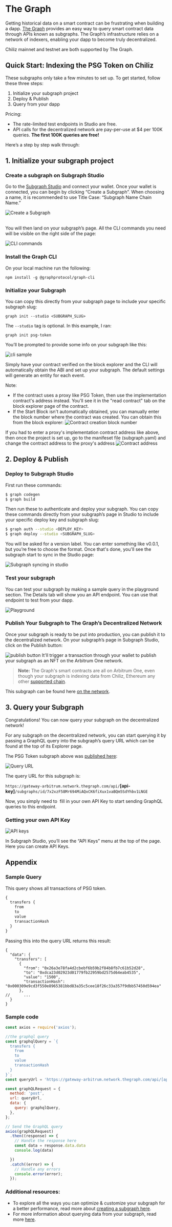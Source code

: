 # The Graph 

Getting historical data on a smart contract can be frustrating when building a dapp. [The Graph](https://thegraph.com/) provides an easy way to query smart contract data through APIs known as subgraphs. The Graph’s infrastructure relies on a network of indexers, enabling your dapp to become truly decentralized.

Chiliz mainnet and testnet are both supported by The Graph.

## Quick Start: Indexing the PSG Token on Chiliz

These subgraphs only take a few minutes to set up. To get started, follow these three steps:

1. Initialize your subgraph project
2. Deploy & Publish
3. Query from your dapp

Pricing: 
 - The rate-limited test endpoints in Studio are free. 
 - API calls for the decentralized network are pay-per-use at $4 per 100K queries. **The first 100K queries are free!**


Here’s a step by step walk through:

## 1. Initialize your subgraph project

### Create a subgraph on Subgraph Studio⁠

Go to the [Subgraph Studio](https://thegraph.com/studio/) and connect your wallet. Once your wallet is connected, you can begin by clicking “Create a Subgraph”. When choosing a name, it is recommended to use Title Case: “Subgraph Name Chain Name.”

![Create a Subgraph](https://lh7-us.googleusercontent.com/docsz/AD_4nXf8OTdwMxlKQGKzIF_kYR7NPKeh9TmWnZBYxb7ft_YbdOdx_VVtbp6PslN7N1KGUzNpIDCmaXppdrllM1cw_J4L8Na03BXOWzJTK1POCve0nkRjQYgWJ60QHAdtQ4Niy83SMM8m0F0f-N-AJj4PDqDPlA5M?key=fnI6SyFgXU9SZRNX5C5vPQ)

<br>
You will then land on your subgraph’s page. 
All the CLI commands you need will be visible on the right side of the page:

![CLI commands](https://raw.githubusercontent.com/alinobrasil/the_graph_getting_started/refs/heads/chiliz/img/studio-cli-commands.webp)


### Install the Graph CLI⁠

On your local machine run the following:
```
npm install -g @graphprotocol/graph-cli
```

### Initialize your Subgraph⁠

You can copy this directly from your subgraph page to include your specific subgraph slug:
```
graph init --studio <SUBGRAPH_SLUG>
```

The `--studio` tag is optional. In this example, I ran: 
```
graph init psg-token
```

You’ll be prompted to provide some info on your subgraph like this:

![cli sample](https://github.com/alinobrasil/the_graph_getting_started/raw/refs/heads/chiliz/img/cli-sample-output.webp)


Simply have your contract verified on the block explorer and the CLI will automatically obtain the ABI and set up your subgraph. The default settings will generate an entity for each event. 

Note:
- If the contract uses a proxy like PSG Token, then use the implementation contract's address instead. You'll see it in the "read contract" tab on the block explorer page of the contract.
- If the Start Block isn't automatically obtained, you can manually enter the block number where the contract was created. You can obtain this from the block explorer:
![Contract creation block number](https://github.com/alinobrasil/the_graph_getting_started/raw/refs/heads/chiliz/img/chiliz-scan.webp)

If you had to enter a proxy's implementation contract address like above, then once the project is set up, go to the manifeset file (subgraph.yaml) and change the contract address to the proxy's address
![Contract address](https://github.com/alinobrasil/the_graph_getting_started/raw/refs/heads/chiliz/img/update-manifest-address.webp)



## 2. Deploy & Publish

### Deploy to Subgraph Studio⁠

First run these commands:

```bash
$ graph codegen
$ graph build
```

Then run these to authenticate and deploy your subgraph. You can copy these commands directly from your subgraph’s page in Studio to include your specific deploy key and subgraph slug:

```bash
$ graph auth --studio <DEPLOY_KEY>
$ graph deploy --studio <SUBGRAPH_SLUG>
```

You will be asked for a version label. You can enter something like v0.0.1, but you’re free to choose the format. Once that's done, you'll see the subgraph start to sync in the Studio page:

![Subgraph syncing in studio](https://github.com/alinobrasil/the_graph_getting_started/raw/refs/heads/chiliz/img/subgraph-deployed.webp)

### Test your subgraph⁠

You can test your subgraph by making a sample query in the playground section. The Details tab will show you an API endpoint. You can use that endpoint to test from your dapp.

![Playground](https://github.com/alinobrasil/the_graph_getting_started/raw/refs/heads/chiliz/img/playground.webp)


### Publish Your Subgraph to The Graph’s Decentralized Network

Once your subgraph is ready to be put into production, you can publish it to the decentralized network. On your subgraph’s page in Subgraph Studio, click on the Publish button:

![publish button](https://github.com/alinobrasil/the_graph_getting_started/raw/refs/heads/chiliz/img/publish-button.webp)
It'll trigger a transaction through your wallet to publish your subgraph as an NFT on the Arbitrum One network. 


> **Note:** The Graph's smart contracts are all on Arbitrum One, even though your subgraph is indexing data from Chiliz, Ethereum any other [supported chain](https://thegraph.com/docs/en/developing/supported-networks/). 

This subgraph can be found here [on the network](https://thegraph.com/explorer/subgraphs/7x2xzF58Mr694MiAQxCK6fiXux1vaBQm5SdYhbv1LNGE?view=Query&chain=arbitrum-one). 

## 3. Query your Subgraph

Congratulations! You can now query your subgraph on the decentralized network!

For any subgraph on the decentralized network, you can start querying it by passing a GraphQL query into the subgraph’s query URL which can be found at the top of its Explorer page.

The PSG Token subgraph above was [published here](https://thegraph.com/explorer/subgraphs/7x2xzF58Mr694MiAQxCK6fiXux1vaBQm5SdYhbv1LNGE?view=Query&chain=arbitrum-one):

![Query URL](https://github.com/alinobrasil/the_graph_getting_started/raw/refs/heads/chiliz/img/explorer-query-url.webp)


The query URL for this subgraph is:

`https://gateway-arbitrum.network.thegraph.com/api/`**[api-key]**`/subgraphs/id/7x2xzF58Mr694MiAQxCK6fiXux1vaBQm5SdYhbv1LNGE`

Now, you simply need to  fill in your own API Key to start sending GraphQL queries to this endpoint.

### Getting your own API Key

![API keys](https://lh7-us.googleusercontent.com/docsz/AD_4nXdz7H8hSRf2XqrU0jN3p3KbmuptHvQJbhRHOJh67nBfwh8RVnhTsCFDGA_JQUFizyMn7psQO0Vgk6Vy7cKYH47OyTq5PqycB0xxLyF4kSPsT7hYdMv2MEzAo433sJT6VlQbUAzgPnSxKI9a5Tn3ShSzaxI?key=fnI6SyFgXU9SZRNX5C5vPQ)


In Subgraph Studio, you’ll see the “API Keys” menu at the top of the page. Here you can create API Keys.

## Appendix

### Sample Query

This query shows all transactions of PSG token.

```graphql
{
  transfers {
    from
    to
    value
    transactionHash
  }
}
```

Passing this into the query URL returns this result:

```
{
  "data": {
    "transfers": [
      {
        "from": "0x26a3e78fa4d2cbebf6b59b2f84b8fb7c61b52d28",
        "to": "0xdca23d02923d01779fb22959bd2575d64eab4535",
        "value": "1500",
        "transactionHash": "0x000309e9cd3f550e8965381bbd83a35c5cee18f26c33a357f9dbb57450d594ea"
      },
//      ...
  }
}
```

### Sample code

```jsx
const axios = require('axios');

//the graphql query
const graphqlQuery = `{
  transfers {
    from
    to
    value
    transactionHash
  }
}`;
const queryUrl = 'https://gateway-arbitrum.network.thegraph.com/api/[api-key]/subgraphs/id/7x2xzF58Mr694MiAQxCK6fiXux1vaBQm5SdYhbv1LNGE'

const graphQLRequest = {
  method: 'post',
  url: queryUrl,
  data: {
    query: graphqlQuery,
  },
};

// Send the GraphQL query
axios(graphQLRequest)
  .then((response) => {
    // Handle the response here
    const data = response.data.data
    console.log(data)

  })
  .catch((error) => {
    // Handle any errors
    console.error(error);
  });
```

### Additional resources:

- To explore all the ways you can optimize & customize your subgraph for a better performance, read more about [creating a subgraph here](https://thegraph.com/docs/en/developing/creating-a-subgraph/).
- For more information about querying data from your subgraph, read more [here](https://thegraph.com/docs/en/querying/querying-the-graph/).